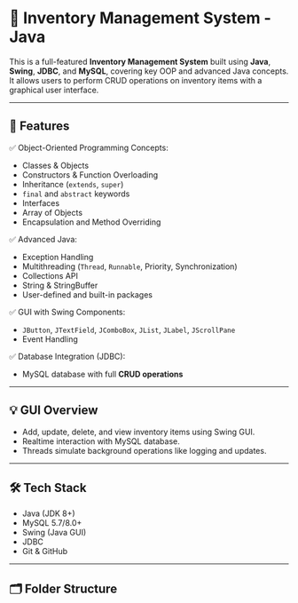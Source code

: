 # 🧾 Inventory Management System - Java

This is a full-featured **Inventory Management System** built using **Java**, **Swing**, **JDBC**, and **MySQL**, covering key OOP and advanced Java concepts. It allows users to perform CRUD operations on inventory items with a graphical user interface.

---

## 🚀 Features

✅ Object-Oriented Programming Concepts:
- Classes & Objects  
- Constructors & Function Overloading  
- Inheritance (`extends`, `super`)  
- `final` and `abstract` keywords  
- Interfaces  
- Array of Objects  
- Encapsulation and Method Overriding

✅ Advanced Java:
- Exception Handling  
- Multithreading (`Thread`, `Runnable`, Priority, Synchronization)  
- Collections API  
- String & StringBuffer  
- User-defined and built-in packages

✅ GUI with Swing Components:
- `JButton`, `JTextField`, `JComboBox`, `JList`, `JLabel`, `JScrollPane`  
- Event Handling

✅ Database Integration (JDBC):
- MySQL database with full **CRUD operations**

---

## 💡 GUI Overview

- Add, update, delete, and view inventory items using Swing GUI.
- Realtime interaction with MySQL database.
- Threads simulate background operations like logging and updates.

---

## 🛠️ Tech Stack

- Java (JDK 8+)
- MySQL 5.7/8.0+
- Swing (Java GUI)
- JDBC
- Git & GitHub

---

## 🗂️ Folder Structure


